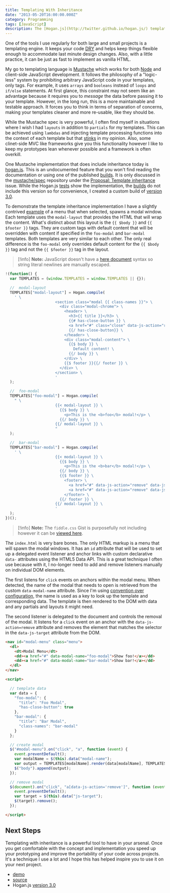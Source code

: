 ```yaml
---
title: Templating With Inheritance
date: "2013-05-20T16:00:00.000Z"
category: Programming
tags: [JavaScript]
description: The [Hogan.js](http://twitter.github.io/hogan.js/) templating engine extends the [Mustache](http://mustache.github.io/) spec by allowing inheritance. This lets you create layouts and [DRY](http://en.wikipedia.org/wiki/Don't_repeat_yourself) up your code without having to use an MVC library. ([demo](/examples/templating-with-inheritance/), [source](https://gist.github.com/urban/5881295))
---
```


One of the tools I use regularly for both large and small projects is a templating engine. It keeps your code [DRY][] and helps keep things flexible enough to accommodate last minute design changes. Also, with a little practice, it can be just as fast to implement as vanilla HTML.

My go to templating language is [Mustache][] which works for both [Node][] and client-side JavaScript development. It follows the philosophy of a "logic-less" system by prohibiting arbitrary JavaScript code in your templates, only tags. For example, it uses `arrays` and `booleans` instead of `loops` and `if/else` statements. At first glance, this constraint may not seem like an advantage because it requires you to _message_ the data before passing it to your template. However, in the long run, this is a more maintainable and testable approach. It forces you to think in terms of separation of concerns, making your templates cleaner and more re-usable, like they should be.

While the Mustache spec is very powerful, I often find myself in situations where I wish I had `layouts` in addition to `partials` for my templates. This can be achieved using `lambdas` and injecting template processing functions into the context of each template but that [stinks][] in my opinion. Also, some clinet-side MVC like frameworks give you this functionality however I like to keep my prototypes lean whenever possible and a framework is often overkill.

One Mustache implementation that does include inheritance today is [hogan.js][]. This is an undocumented feature that you won't find reading the documentation or using one of the published [builds][]. It is only discussed in the [mustache/spec][] repository under the [Proposal: Template inheritance][] issue. While the Hogan.js [tests][hogan.js tests] show the implementation, the [builds][] do not include this version so for convenience, I created a custom build of [version 3.0][].

To demonstrate the template inheritance implementation I have a slightly contrived [example][demo] of a menu that when selected, spawns a modal window. Each template uses the `modal-layout` that provides the HTML that will wrap the content. What's distinct about this layout is the `{{ $body }}` and `{{ $footer }}` tags. They are custom tags with default content that will be overridden with content if specified in the `foo-modal` and `bar-modal` templates. Both templates are very similar to each other. The only real difference is the `foo-modal` only overrides default content for the `{{ $body }}` tag and not the `{{ $footer }}` tag in the layout.

> [!info]
> **Note:** JavaScript doesn't have a [here document] syntax so string literal newlines are manually escaped.

```js
!(function() {
  var TEMPLATES = (window.TEMPLATES = window.TEMPLATES || {});

  //  modal-layout
  TEMPLATES["modal-layout"] = Hogan.compile(
    ' \
                      <section class="modal {{ class-names }}"> \
                        <div class="modal-chrome"> \
                          <header> \
                            <h3>{{ title }}</h3> \
                            {{# has-close-button }} \
                            <a href="#" class="close" data-js-action="remove" data-js-target="body > .modal">X</a> \
                            {{/ has-close-button}} \
                          </header> \
                          <div class="modal-content"> \
                            {{$ body }} \
                              Default content! \
                            {{/ body }} \
                          </div> \
                          {{$ footer }}{{/ footer }} \
                        </div> \
                      </section> \
                      '
  );

  //  foo-modal
  TEMPLATES["foo-modal"] = Hogan.compile(
    " \
                      {{< modal-layout }} \
                        {{$ body }} \
                          <p>This is the <b>foo</b> modal!</p> \
                        {{/ body }} \
                      {{/ modal-layout }} \
                      "
  );

  //  bar-modal
  TEMPLATES["bar-modal"] = Hogan.compile(
    ' \
                      {{< modal-layout }} \
                        {{$ body }} \
                          <p>This is the <b>bar</b> modal!</p> \
                        {{/ body }} \
                        {{$ footer }} \
                          <footer> \
                            <a href="#" data-js-action="remove" data-js-target="body > .modal">Cancel</a> \
                            <a href="#" data-js-action="remove" data-js-target="body > .modal">Okay</a> \
                          </footer> \
                        {{/ footer }} \
                      {{/ modal-layout }} \
                      '
  );
})();
```

> [!info]
> **Note:** The `fiddle.css` Gist is purposefully not including however it can be [viewed here][fiddle.css].

The `index.html` is very bare bones. The only HTML markup is a menu that will spawn the modal windows. It has an `id` attribute that will be used to set up a delegated event listener and anchor links with custom declarative `data-` attributes using the HTML5 Data API. This is a great technique I often use because with it, I no-longer need to add and remove listeners manually on individual DOM elements.

The first listens for `click` events on anchors within the modal menu. When detected, the name of the modal that needs to open is retrieved from the custom `data-modal-name` attribute. Since I'm using [convention over configuration], the name is used as a key to look up the template and corresponding data. The template is then rendered to the DOM with data and any partials and layouts it might need.

The second listener is delegated to the document and controls the removal of the modal. It listens for a `click` event on an anchor with the `data-js-action=remove` attribute and removes the element that matches the selector in the `data-js-target` attribute from the DOM.

```html
<nav id="modal-menu" class="menu">
  <dl>
    <dt>Modal Menu</dt>
    <dd><a href="#" data-modal-name="foo-modal">Show foo!</a></dd>
    <dd><a href="#" data-modal-name="bar-modal">Show bar!</a></dd>
  </dl>
</nav>

<script>

  // template data
  var data = {
    "foo-modal": {
      "title": "Foo Modal",
      "has-close-button": true
    },
    "bar-modal": {
      "title": "Bar Modal",
      "class-names": "bar-modal"
    }
  };

  // create modal
  $("#modal-menu").on("click", "a", function (event) {
    event.preventDefault();
    var modalName = $(this).data("modal-name");
    var output = TEMPLATES[modalName].render(data[modalName], TEMPLATES);
    $("body").append(output);
  });

  // remove modal
  $(document).on("click", "a[data-js-action='remove']", function (event) {
    event.preventDefault();
    var target = $(this).data("js-target");
    $(target).remove();
  });

</script>
```

## Next Steps

Templating with inheritance is a powerful tool to have in your arsenal. Once you get comfortable with the concept and implementation you speed up your prototyping and improve the portability of your code across projects. It's a technique I use a lot and I hope this has helped inspire you to use it on your next project.

- [demo][]
- [source][]
- Hogan.js [version 3.0][]

[frog]: http://frogdesign.com
[dry]: http://en.wikipedia.org/wiki/Don't_repeat_yourself "Don't repeat yourself"
[mustache]: http://mustache.github.io/ "Mustache templating language"
[node]: http://nodejs.org/ "Node.js"
[stinks]: http://en.wikipedia.org/wiki/Code_smell "code smells"
[proposal: template inheritance]: https://github.com/mustache/spec/issues/38
[mustache/spec]: https://github.com/mustache/spec
[github]: https://github.com/
[v2.0]: https://github.com/mustache/spec/issues?labels=v2.0.0&page=1&state=open
[hogan.js]: http://twitter.github.io/hogan.js/ "Hogan.js"
[builds]: https://github.com/twitter/hogan.js/tree/master/web/builds
[hogan.js tests]: https://github.com/twitter/hogan.js/blob/master/test/index.js
[version 3.0]: https://github.com/twitter/hogan.js/tree/master/web/builds/3.0.2
[jquery]: http://jquery.com/
[fiddle.css]: https://gist.github.com/urban/5579302#file-fiddle-css
[here document]: http://en.wikipedia.org/wiki/Here_document
[convention over configuration]: http://en.wikipedia.org/wiki/Convention_over_configuration
[demo]: http://jsfiddle.net/gh/gist/library/pure/5881295/
[source]: https://gist.github.com/urban/5881295
